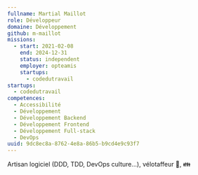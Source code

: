 ```yaml
---
fullname: Martial Maillot
role: Développeur
domaine: Développement
github: m-maillot
missions:
  - start: 2021-02-08
    end: 2024-12-31
    status: independent
    employer: opteamis
    startups:
      - codedutravail
startups:
  - codedutravail
competences:
  - Accessibilité
  - Développement
  - Développement Backend
  - Développement Frontend
  - Développement Full-stack
  - DevOps
uuid: 9dc8ec8a-8762-4e8a-86b5-b9cd4e9c93f7
---
```

Artisan logiciel (DDD, TDD, DevOps culture...), vélotaffeur 🚴, 👪